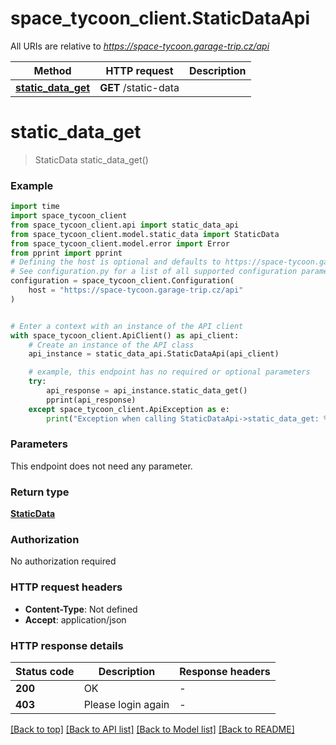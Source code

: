 # space_tycoon_client.StaticDataApi

All URIs are relative to *https://space-tycoon.garage-trip.cz/api*

Method | HTTP request | Description
------------- | ------------- | -------------
[**static_data_get**](StaticDataApi.md#static_data_get) | **GET** /static-data | 


# **static_data_get**
> StaticData static_data_get()



### Example


```python
import time
import space_tycoon_client
from space_tycoon_client.api import static_data_api
from space_tycoon_client.model.static_data import StaticData
from space_tycoon_client.model.error import Error
from pprint import pprint
# Defining the host is optional and defaults to https://space-tycoon.garage-trip.cz/api
# See configuration.py for a list of all supported configuration parameters.
configuration = space_tycoon_client.Configuration(
    host = "https://space-tycoon.garage-trip.cz/api"
)


# Enter a context with an instance of the API client
with space_tycoon_client.ApiClient() as api_client:
    # Create an instance of the API class
    api_instance = static_data_api.StaticDataApi(api_client)

    # example, this endpoint has no required or optional parameters
    try:
        api_response = api_instance.static_data_get()
        pprint(api_response)
    except space_tycoon_client.ApiException as e:
        print("Exception when calling StaticDataApi->static_data_get: %s\n" % e)
```


### Parameters
This endpoint does not need any parameter.

### Return type

[**StaticData**](StaticData.md)

### Authorization

No authorization required

### HTTP request headers

 - **Content-Type**: Not defined
 - **Accept**: application/json


### HTTP response details

| Status code | Description | Response headers |
|-------------|-------------|------------------|
**200** | OK |  -  |
**403** | Please login again |  -  |

[[Back to top]](#) [[Back to API list]](../README.md#documentation-for-api-endpoints) [[Back to Model list]](../README.md#documentation-for-models) [[Back to README]](../README.md)

